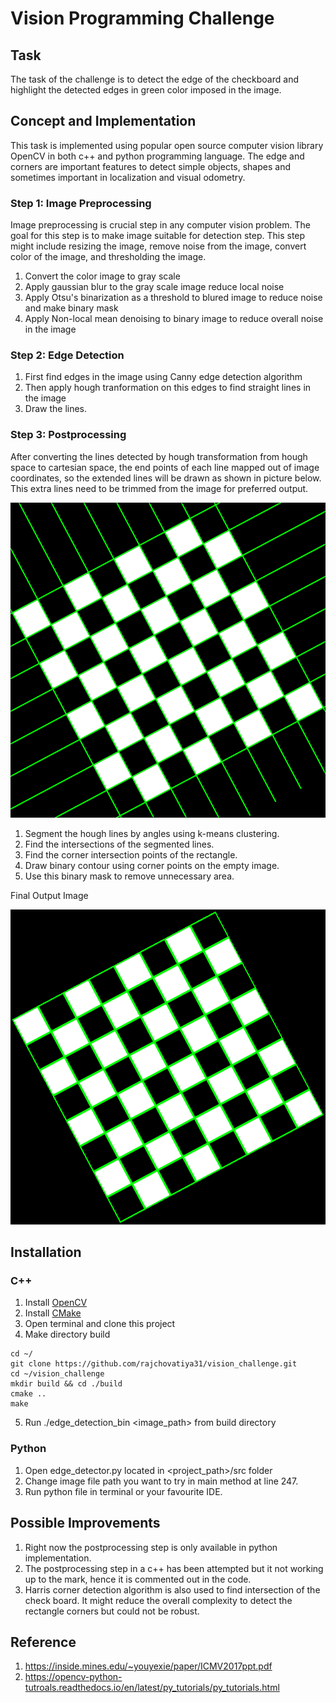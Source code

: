 # Vision Programming Challenge

## Task
The task of the challenge is to detect the edge of the checkboard and 
highlight the detected edges in green color imposed in the image. 

## Concept and Implementation
This task is implemented using popular open source computer vision library
OpenCV in both c++ and python programming language. The edge and corners
are important features to detect simple objects, shapes and sometimes important
in localization and visual odometry.

### Step 1: Image Preprocessing
Image preprocessing is crucial step in any computer vision problem. The goal for
this step is to make image suitable for detection step. This step might include 
resizing the image, remove noise from the image, convert color of the image, and
thresholding the image.

1. Convert the color image to gray scale
2. Apply gaussian blur to the gray scale image reduce local noise
3. Apply Otsu's binarization as a threshold to blured image to reduce noise and make
binary mask
4. Apply Non-local mean denoising to binary image to reduce overall noise in the image


### Step 2: Edge Detection

1. First find edges in the image using Canny edge detection algorithm
2. Then apply hough tranformation on this edges to find straight lines in the image
3. Draw the lines.

### Step 3: Postprocessing
After converting the lines detected by hough transformation from hough space to cartesian
space, the end points of each line mapped out of image coordinates, so the extended lines
will be drawn as shown in picture below. This extra lines need to be trimmed from the
image for preferred output.

![Hough Transform](./output/houghTransform.png)

1. Segment the hough lines by angles using k-means clustering.
2. Find the intersections of the segmented lines.
3. Find the corner intersection points of the rectangle.
4. Draw binary contour using corner points on the empty image.
5. Use this binary mask to remove unnecessary area.

Final Output Image

![Output](./output/output.png)

## Installation

### C++

1. Install [OpenCV](https://docs.opencv.org/trunk/df/d65/tutorial_table_of_content_introduction.html)
2. Install [CMake](https://cmake.org/install/)
3. Open terminal and clone this project
4. Make directory build
```
cd ~/
git clone https://github.com/rajchovatiya31/vision_challenge.git
cd ~/vision_challenge
mkdir build && cd ./build
cmake ..
make
``` 
5. Run ./edge_detection_bin <image_path> from build directory

### Python

1. Open edge_detector.py located in <project_path>/src folder
2. Change image file path you want to try in main method at line 247.
3. Run python file in terminal or your favourite IDE. 

## Possible Improvements
1. Right now the postprocessing step is only available in python implementation.
2. The postprocessing step in a c++ has been attempted but it not working up to the mark,
hence it is commented out in the code.
3. Harris corner detection algorithm is also used to find intersection of the check
board. It might reduce the overall complexity to detect the rectangle corners but
could not be robust. 

## Reference
1. https://inside.mines.edu/~youyexie/paper/ICMV2017ppt.pdf
2. https://opencv-python-tutroals.readthedocs.io/en/latest/py_tutorials/py_tutorials.html
